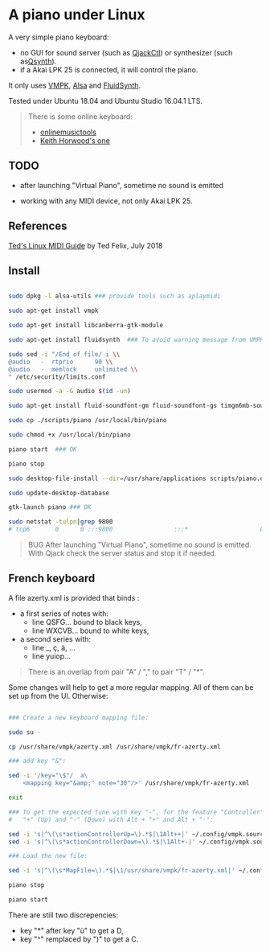 # A piano under Linux

A very simple piano keyboard:
- no GUI for sound server (such as [QjackCtl](https://qjackctl.sourceforge.io/)) or synthesizer (such as[Qsynth](https://qsynth.sourceforge.io/qsynth-index.html)).
- if a Akai LPK 25 is connected, it will control the piano.

It only uses [VMPK](), [Alsa](http://www.alsa-project.org) and [FluidSynth](http://www.fluidsynth.org/).

Tested under Ubuntu 18.04 and Ubuntu Studio 16.04.1 LTS.

>There is some online keyboard:  
>* [onlinemusictools](https://www.onlinemusictools.com/kb/)
>* [Keith Horwood's one](https://keithwhor.com/music/)

## TODO

* after launching "Virtual Piano", sometime no sound is emitted

* working with any MIDI device, not only Akai LPK 25.

## References

[Ted's Linux MIDI Guide](http://tedfelix.com/linux/linux-midi.html) by Ted Felix, July 2018 

## Install

```bash

sudo dpkg -l alsa-utils ### provide tools such as aplaymidi

sudo apt-get install vmpk 

sudo apt-get install libcanberra-gtk-module

sudo apt-get install fluidsynth  ### To avoid warning message from VMPK

sudo sed -i "/End of file/ i \\
@audio   -  rtprio      90 \\
@audio   -  memlock     unlimited \\
" /etc/security/limits.conf

sudo usermod -a -G audio $(id -un)

sudo apt-get install fluid-soundfont-gm fluid-soundfont-gs timgm6mb-soundfont

sudo cp ./scripts/piano /usr/local/bin/piano

sudo chmod +x /usr/local/bin/piano

piano start  ### OK

piano stop

sudo desktop-file-install --dir=/usr/share/applications scripts/piano.desktop

sudo update-desktop-database

gtk-launch piano ### OK

sudo netstat -tulpn|grep 9800
# tcp6       0      0 :::9800                 :::*                    LISTEN      20345/fluidsynth    


```

> BUG After launching "Virtual Piano", sometime no sound is emitted. With Qjack check the server status and stop it if needed.

## French keyboard

A file azerty.xml is provided that binds :
- a first series of notes with:
    - line QSFG... bound to black keys,
    - line WXCVB... bound to white keys,
- a second series with:
    - line _, ç, à, ...
    - line yuiop...
    
> There is an overlap from pair "A" / "," to pair "T" / "*". 

Some changes will help to get a more regular mapping. All of them can be set up from the UI. Otherwise:

```bash

### Create a new keyboard mapping file:

sudo su -

cp /usr/share/vmpk/azerty.xml /usr/share/vmpk/fr-azerty.xml

### add key "&":

sed -i '/key="\$"/  a\
    <mapping key="&amp;" note="30"/>' /usr/share/vmpk/fr-azerty.xml

exit

### To get the expected tune with key "-", for the feature "Controller", replace
#   "+" (Up) and "-" (Down) with Alt + "+" and Alt + "-":

sed -i 's|^\(\s*actionControllerUp=\).*$|\1Alt++|' ~/.config/vmpk.sourceforge.net/"Virtual MIDI Piano Keyboard.conf"
sed -i 's|^\(\s*actionControllerDown=\).*$|\1Alt+-|' ~/.config/vmpk.sourceforge.net/"Virtual MIDI Piano Keyboard.conf"

### Load the new file:

sed -i 's|^\(\s*MapFile=\).*$|\1/usr/share/vmpk/fr-azerty.xml|' ~/.config/vmpk.sourceforge.net/"Virtual MIDI Piano Keyboard.conf"

piano stop

piano start

```

There are still two discrepencies:
- key "*" after key "ù" to get a D,
- key "^" remplaced by ")" to get a C.
  